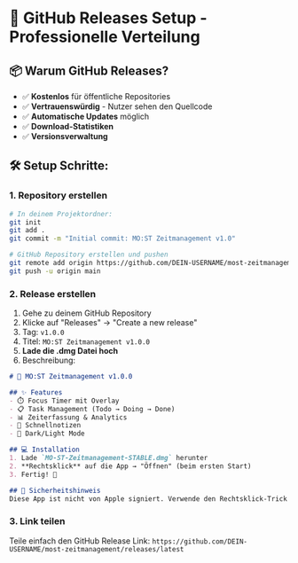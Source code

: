 # 🚀 GitHub Releases Setup - Professionelle Verteilung

## 📦 **Warum GitHub Releases?**
- ✅ **Kostenlos** für öffentliche Repositories
- ✅ **Vertrauenswürdig** - Nutzer sehen den Quellcode
- ✅ **Automatische Updates** möglich
- ✅ **Download-Statistiken**
- ✅ **Versionsverwaltung**

## 🛠️ **Setup Schritte:**

### 1. **Repository erstellen**
```bash
# In deinem Projektordner:
git init
git add .
git commit -m "Initial commit: MO:ST Zeitmanagement v1.0"

# GitHub Repository erstellen und pushen
git remote add origin https://github.com/DEIN-USERNAME/most-zeitmanagement.git
git push -u origin main
```

### 2. **Release erstellen**
1. Gehe zu deinem GitHub Repository
2. Klicke auf "Releases" → "Create a new release"
3. Tag: `v1.0.0`
4. Titel: `MO:ST Zeitmanagement v1.0.0`
5. **Lade die .dmg Datei hoch**
6. Beschreibung:
```markdown
# 🎯 MO:ST Zeitmanagement v1.0.0

## ✨ Features
- ⏱️ Focus Timer mit Overlay
- 📋 Task Management (Todo → Doing → Done)
- 📊 Zeiterfassung & Analytics
- 📝 Schnellnotizen
- 🌙 Dark/Light Mode

## 💻 Installation
1. Lade `MO-ST-Zeitmanagement-STABLE.dmg` herunter
2. **Rechtsklick** auf die App → "Öffnen" (beim ersten Start)
3. Fertig! 🎉

## 🔐 Sicherheitshinweis
Diese App ist nicht von Apple signiert. Verwende den Rechtsklick-Trick für die erste Öffnung.
```

### 3. **Link teilen**
Teile einfach den GitHub Release Link:
`https://github.com/DEIN-USERNAME/most-zeitmanagement/releases/latest`
